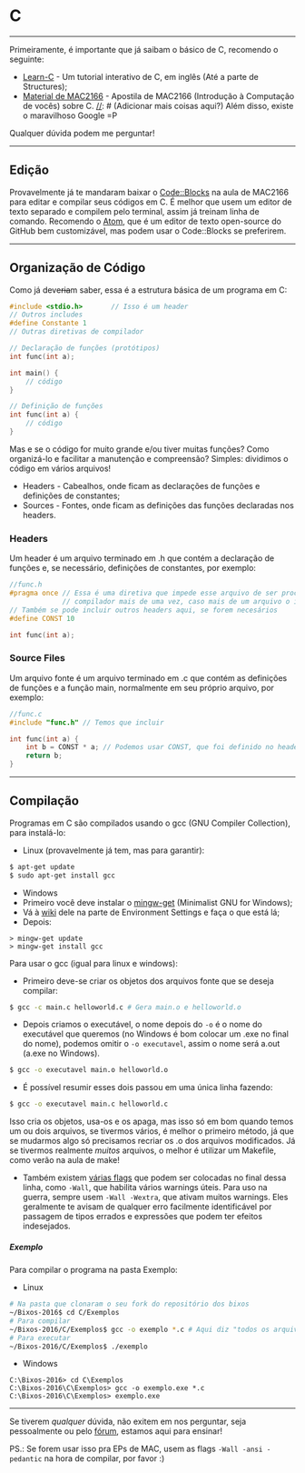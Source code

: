 # C
------------------------------------------------------------------
Primeiramente, é importante que já saibam o básico de C, recomendo o seguinte:
* [Learn-C][learnc] - Um tutorial interativo de C, em inglês (Até a parte de Structures);
* [Material de MAC2166][mac2166] - Apostila de MAC2166 (Introdução à Computação de vocês) sobre C.
[//]: # (Adicionar mais coisas aqui?)
Além disso, existe o maravilhoso Google =P

Qualquer dúvida podem me perguntar!

---
## Edição
Provavelmente já te mandaram baixar o [Code::Blocks][codeblocks] na aula de MAC2166
para editar e compilar seus códigos em C. É melhor que usem um editor de texto
separado e compilem pelo terminal, assim já treinam linha de comando.
Recomendo o [Atom][atom], que é um editor de texto open-source do GitHub
bem customizável, mas podem usar o Code::Blocks se preferirem.

---
## Organização de Código
Como já deve~~ria~~m saber, essa é a estrutura básica de um programa em C:
```c
#include <stdio.h>       // Isso é um header
// Outros includes
#define Constante 1
// Outras diretivas de compilador

// Declaração de funções (protótipos)
int func(int a);

int main() {
	// código
}

// Definição de funções
int func(int a) {
	// código
}
```
Mas e se o código for muito grande e/ou tiver muitas funções?
Como organizá-lo e facilitar a manutenção e compreensão? Simples: dividimos o código em vários arquivos!
* Headers - Cabealhos, onde ficam as declarações de funções e definições de constantes;
* Sources - Fontes, onde ficam as definições das funções declaradas nos headers.

### Headers
Um header é um arquivo terminado em .h que contém a declaração de funções e,
se necessário, definições de constantes, por exemplo:
```c
//func.h
#pragma once // Essa é uma diretiva que impede esse arquivo de ser processado pelo
			 // compilador mais de uma vez, caso mais de um arquivo o inclua.
// Também se pode incluir outros headers aqui, se forem necesários
#define CONST 10

int func(int a);

```
### Source Files
Um arquivo fonte é um arquivo terminado em .c que contém as definições de funções e a função main, normalmente em seu próprio arquivo, por exemplo:
```c
//func.c
#include "func.h" // Temos que incluir

int func(int a) {
	int b = CONST * a; // Podemos usar CONST, que foi definido no header incluso
	return b;
}
```

[//]: # (Continuar aqui, exemplo na main e de compilação)
[//]: # (Pedir pra testarem e darem pull no fork deles pra treinarem git)

---
## Compilação
Programas em C são compilados usando o gcc (GNU Compiler Collection), para instalá-lo:
* Linux (provavelmente já tem, mas para garantir):
```bash
$ apt-get update
$ sudo apt-get install gcc
```
* Windows
 * Primeiro você deve instalar o [mingw-get][mingw-down] (Minimalist GNU for Windows);
 * Vá à [wiki][mingw-wiki] dele na parte de Environment Settings e faça o que está lá;
 * Depois:
 ```
 > mingw-get update
 > mingw-get install gcc
 ```

Para usar o gcc (igual para linux e windows):
* Primeiro deve-se criar os objetos dos arquivos fonte que se deseja compilar:
```bash
$ gcc -c main.c helloworld.c # Gera main.o e helloworld.o
```
* Depois criamos o executável, o nome depois do `-o` é o nome do executável que queremos
(no Windows é bom colocar um .exe no final do nome), podemos omitir o `-o executavel`,
assim o nome será a.out (a.exe no Windows).
```bash
$ gcc -o executavel main.o helloworld.o
```
* É possível resumir esses dois passou em uma única linha fazendo:
```bash
$ gcc -o executavel main.c helloworld.c
```
Isso cria os objetos, usa-os e os apaga, mas isso só em bom quando temos um ou dois arquivos,
se tivermos vários, é melhor o primeiro método, já que se mudarmos algo só precisamos recriar os .o
dos arquivos modificados. Já se tivermos realmente *muitos* arquivos, o melhor é utilizar um Makefile,
como verão na aula de make!
* Também existem [várias flags][gcc-flags] que podem ser colocadas no final dessa linha, como `-Wall`,
que habilita vários warnings úteis. Para uso na guerra, sempre usem `-Wall -Wextra`, que ativam muitos
warnings. Eles geralmente te avisam de qualquer erro facilmente identificável por passagem de tipos errados
e expressões que podem ter efeitos indesejados.

##### Exemplo
Para compilar o programa na pasta Exemplo:
* Linux
```bash
# Na pasta que clonaram o seu fork do repositório dos bixos
~/Bixos-2016$ cd C/Exemplos
# Para compilar
~/Bixos-2016/C/Exemplos$ gcc -o exemplo *.c # Aqui diz "todos os arquivos terminados em .c na pasta atual"
# Para executar
~/Bixos-2016/C/Exemplos$ ./exemplo
```
* Windows
```
C:\Bixos-2016> cd C\Exemplos
C:\Bixos-2016\C\Exemplos> gcc -o exemplo.exe *.c
C:\Bixos-2016\C\Exemplos> exemplo.exe
```
---

Se tiverem *qualquer* dúvida, não exitem em nos perguntar, seja pessoalmente ou pelo [fórum][forum], estamos aqui para ensinar!

PS.: Se forem usar isso pra EPs de MAC, usem as flags `-Wall -ansi -pedantic` na hora de compilar, por favor :)

[learnc]: http://www.learn-c.org/
[mac2166]: http://www.ime.usp.br/~hitoshi/introducao/
[codeblocks]: http://www.codeblocks.org/
[atom]: https://atom.io/
[forum]: http://forum.thunderatz.org/
[mingw-down]: http://sourceforge.net/projects/mingw/files/
[mingw-wiki]: http://www.mingw.org/wiki/getting_started
[gcc-flags]: https://gcc.gnu.org/onlinedocs/gcc/Option-Summary.html
